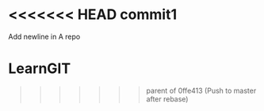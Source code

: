 <<<<<<< HEAD
commit1
=======
Add newline in A repo
# LearnGIT
>>>>>>> parent of 0ffe413 (Push to master after rebase)
